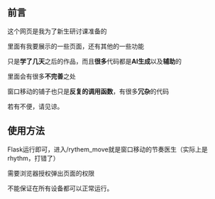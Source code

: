 ## 前言
这个网页是我为了新生研讨课准备的

里面有我要展示的一些页面，还有其他的一些功能

只是**学了几天**之后的作品，而且**很多**代码都是**AI生成**以及**辅助**的

里面会有很多**不完善**之处

窗口移动的铺子也只是**反复的调用函数**，有很多**冗杂**的代码

若有不便，请见谅。

## 使用方法

Flask运行即可，进入/rythem_move就是窗口移动的节奏医生（实际上是rhythm，打错了）

需要浏览器授权弹出页面的权限

不能保证在所有设备都可以正常运行。


